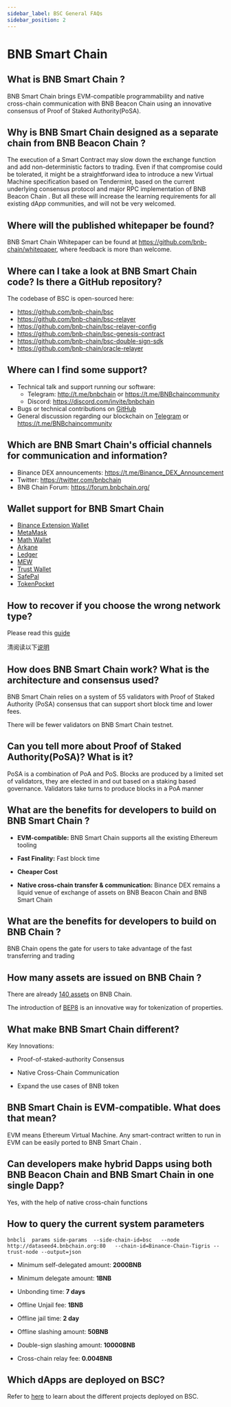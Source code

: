 ```yaml
---
sidebar_label: BSC General FAQs
sidebar_position: 2
---
```

# BNB Smart Chain 

## What is BNB Smart Chain ?

BNB Smart Chain  brings EVM-compatible programmability and native cross-chain communication with BNB Beacon Chain  using an innovative consensus of Proof of Staked Authority(PoSA).

## Why is BNB Smart Chain  designed as a separate chain from BNB Beacon Chain ?

The execution of a Smart Contract may slow down the exchange function and add non-deterministic factors to trading. Even if that compromise could be tolerated, it might be a straightforward idea to introduce a new Virtual Machine specification based on Tendermint, based on the current underlying consensus protocol and major RPC implementation of BNB Beacon Chain . But all these will increase the learning requirements for all existing dApp communities, and will not be very welcomed.

## Where will the published whitepaper be found?

BNB Smart Chain Whitepaper can be found at <https://github.com/bnb-chain/whitepaper>, where feedback is more than welcome.

## Where can I take a look at BNB Smart Chain  code? Is there a GitHub repository?

The codebase of BSC is open-sourced here:

* <https://github.com/bnb-chain/bsc>
* <https://github.com/bnb-chain/bsc-relayer>
* <https://github.com/bnb-chain/bsc-relayer-config>
* <https://github.com/bnb-chain/bsc-genesis-contract>
* <https://github.com/bnb-chain/bsc-double-sign-sdk>
* <https://github.com/bnb-chain/oracle-relayer>

## Where can I find some support?

* Technical talk and support running our software: 
  * Telegram: <http://t.me/bnbchain> or <https://t.me/BNBchaincommunity>
  * Discord: <https://discord.com/invite/bnbchain>
* Bugs or technical contributions on [GitHub](https://github.com/bnb-chain)
* General discussion regarding our blockchain on [Telegram](https://t.me/BNBChainDevs) or <https://t.me/BNBchaincommunity>

## Which are BNB Smart Chain's official channels for communication and information?

* Binance DEX announcements: <https://t.me/Binance_DEX_Announcement>
* Twitter: <https://twitter.com/bnbchain>
* BNB Chain Forum: <https://forum.bnbchain.org/>


## Wallet support for BNB Smart Chain 

  - [Binance Extension Wallet ](wallet/bnb-chain-wallet.md)
  - [MetaMask](wallet/metamask.md)
  - [Math Wallet](wallet/math.md)
  - [Arkane](wallet/arkane.md)
  - [Ledger](wallet/ledger.md)
  - [MEW](wallet/myetherwallet.md)
  - [Trust Wallet](wallet/trustwallet.md)
  - [SafePal](https://blog.safepal.io/pre-announcement-trade-on-dex-with-safepal/)
  - [TokenPocket](https://tokenpocket-gm.medium.com/defi-with-tokenpocket-how-to-use-binance-smart-chain-swap-with-tokenpocket-e76d6cd7986)


##  How to recover if you choose the wrong network type?

Please read this [guide](./wallet/withdraw-en.md)

清阅读以下[说明](./wallet/withdraw-cn.md)

## How does BNB Smart Chain  work? What is the architecture and consensus used?

BNB Smart Chain relies on a system of 55 validators with Proof of Staked Authority (PoSA) consensus that can support short block time and lower fees.

There will be fewer validators on BNB Smart Chain  testnet.

## Can you tell more about Proof of Staked Authority(PoSA)? What is it?

PoSA is a combination of PoA and PoS. Blocks are produced by a limited set of validators, they are elected in and out based on a staking based governance. Validators take turns to produce blocks in a PoA manner

## What are the benefits for developers to build on BNB Smart Chain ?

* **EVM-compatible:** BNB Smart Chain  supports all the existing Ethereum tooling

* **Fast Finality:** Fast block time

* **Cheaper Cost**

* **Native cross-chain transfer & communication:** Binance DEX remains a liquid venue of exchange of assets on BNB Beacon Chain and BNB Smart Chain

## What are the benefits for developers to build on BNB Chain ?

BNB Chain opens the gate for users to take advantage of the fast transferring and trading

## How many assets are issued on BNB Chain ?

There are already [140 assets](https://explorer.bnbchain.org/assets/bep2) on BNB Chain.

The introduction of [BEP8](https://github.com/bnb-chain/BEPs/blob/master/BEPs/BEP8.md) is an innovative way for tokenization of properties.

## What make BNB Smart Chain  different?

Key Innovations:

* Proof-of-staked-authority Consensus

* Native Cross-Chain Communication

* Expand the use cases of BNB token

## BNB Smart Chain  is EVM-compatible. What does that mean?

EVM means Ethereum Virtual Machine. Any smart-contract written to run in EVM can be easily ported to BNB Smart Chain .

## Can developers make hybrid Dapps using both BNB Beacon Chain  and BNB Smart Chain  in one single Dapp?

Yes, with the help of native cross-chain functions

## How to query the current system parameters

```
bnbcli  params side-params  --side-chain-id=bsc   --node  http://dataseed4.bnbchain.org:80   --chain-id=Binance-Chain-Tigris --trust-node --output=json
```

* Minimum self-delegated amount: **2000BNB**

* Minimum delegate amount: **1BNB**

* Unbonding time: **7 days**

* Offline Unjail fee:  **1BNB**

* Offline jail time: **2 day**

* Offline slashing amount: **50BNB**

* Double-sign slashing amount: **10000BNB**

* Cross-chain relay fee: **0.004BNB**

## Which dApps are deployed on BSC?
Refer to [here](https://bnbproject.org/) to learn about the different projects deployed on BSC.


